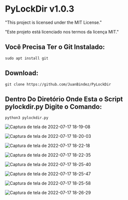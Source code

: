 # PyLockDir v1.0.3

"This project is licensed under the MIT License."

"Este projeto está licenciado nos termos da licença MIT."

## Você Precisa Ter o Git Instalado:

`sudo apt install git`

## Download:

`git clone https://github.com/JuanBindez/PyLockDir`

## Dentro Do Diretório Onde Esta o Script pylockdir.py Digite o Comando:

`python3 pylockdir.py`


![Captura de tela de 2022-07-17 18-19-08](https://user-images.githubusercontent.com/79322362/179425751-3c7ff337-9988-432a-a18b-bddf05d0757a.png)

![Captura de tela de 2022-07-17 18-20-03](https://user-images.githubusercontent.com/79322362/179425754-63c89599-c89b-425f-b459-3fb610459ca0.png)

![Captura de tela de 2022-07-17 18-22-18](https://user-images.githubusercontent.com/79322362/179425758-940ebadc-1010-4882-a340-c3797f51d898.png)

![Captura de tela de 2022-07-17 18-22-35](https://user-images.githubusercontent.com/79322362/179425761-9ae76d4c-846c-4853-8ff0-5e9bd98bdd50.png)

![Captura de tela de 2022-07-17 18-25-40](https://user-images.githubusercontent.com/79322362/179425764-1187b4d2-c586-4f46-b184-9e7d4cb996fe.png)

![Captura de tela de 2022-07-17 18-25-47](https://user-images.githubusercontent.com/79322362/179425768-e887db52-4d65-4e50-91af-8659b1b5be4c.png)

![Captura de tela de 2022-07-17 18-25-58](https://user-images.githubusercontent.com/79322362/179425772-ad5923d8-f829-4e55-8337-c2ff721ec505.png)

![Captura de tela de 2022-07-17 18-26-29](https://user-images.githubusercontent.com/79322362/179425775-1b7d6c62-1b23-4ad6-9bd2-841ae477b42c.png)




